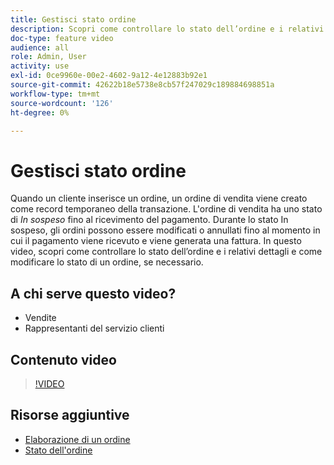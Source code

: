 ```yaml
---
title: Gestisci stato ordine
description: Scopri come controllare lo stato dell’ordine e i relativi dettagli e come modificare lo stato di un ordine.
doc-type: feature video
audience: all
role: Admin, User
activity: use
exl-id: 0ce9960e-00e2-4602-9a12-4e12883b92e1
source-git-commit: 42622b18e5738e8cb57f247029c189884698851a
workflow-type: tm+mt
source-wordcount: '126'
ht-degree: 0%

---
```


# Gestisci stato ordine

Quando un cliente inserisce un ordine, un ordine di vendita viene creato come record temporaneo della transazione. L&#39;ordine di vendita ha uno stato di _In sospeso_ fino al ricevimento del pagamento. Durante lo stato In sospeso, gli ordini possono essere modificati o annullati fino al momento in cui il pagamento viene ricevuto e viene generata una fattura. In questo video, scopri come controllare lo stato dell’ordine e i relativi dettagli e come modificare lo stato di un ordine, se necessario.

## A chi serve questo video?

- Vendite
- Rappresentanti del servizio clienti

## Contenuto video

>[!VIDEO](https://video.tv.adobe.com/v/343935?quality=12&learn=on)

## Risorse aggiuntive

- [Elaborazione di un ordine](https://docs.magento.com/user-guide/sales/order-processing.html)
- [Stato dell&#39;ordine](https://docs.magento.com/user-guide/sales/order-status.html)
